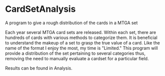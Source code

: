 # CardSetAnalysis
A program to give a rough distribution of the cards in a MTGA set

Each year several MTGA card sets are released. Within each set, there are hundreds of cards with various methods to categorize them.
It is beneficial to understand the makeup of a set to grasp the true value of a card. Like the name of the format I enjoy the most,
my time is "Limited." This program will provide a distribution of the set pertaining to several categories thus, removing the need to
manually evaluate a cardset for a particular field.

Results can be found in Analysis.
